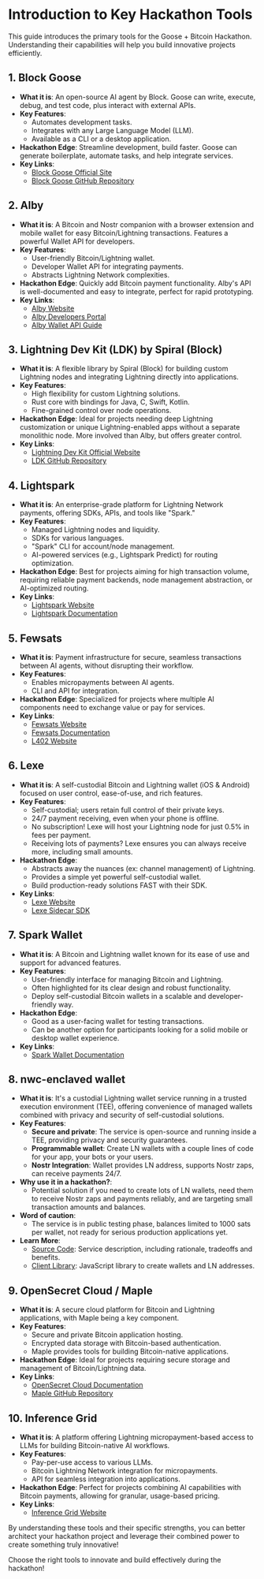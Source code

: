 # Introduction to Key Hackathon Tools

This guide introduces the primary tools for the Goose + Bitcoin Hackathon. Understanding their capabilities will help you build innovative projects efficiently.

## 1. Block Goose

*   **What it is**: An open-source AI agent by Block. Goose can write, execute, debug, and test code, plus interact with external APIs.
*   **Key Features**:
    *   Automates development tasks.
    *   Integrates with any Large Language Model (LLM).
    *   Available as a CLI or a desktop application.
*   **Hackathon Edge**: Streamline development, build faster. Goose can generate boilerplate, automate tasks, and help integrate services.
*   **Key Links**:
    *   [Block Goose Official Site](https://block.github.io/goose/)
    *   [Block Goose GitHub Repository](https://github.com/block/goose)

## 2. Alby

*   **What it is**: A Bitcoin and Nostr companion with a browser extension and mobile wallet for easy Bitcoin/Lightning transactions. Features a powerful Wallet API for developers.
*   **Key Features**:
    *   User-friendly Bitcoin/Lightning wallet.
    *   Developer Wallet API for integrating payments.
    *   Abstracts Lightning Network complexities.
*   **Hackathon Edge**: Quickly add Bitcoin payment functionality. Alby's API is well-documented and easy to integrate, perfect for rapid prototyping.
*   **Key Links**:
    *   [Alby Website](https://getalby.com/)
    *   [Alby Developers Portal](https://getalby.com/developers)
    *   [Alby Wallet API Guide](https://guides.getalby.com/developer-guide/alby-wallet-api)

## 3. Lightning Dev Kit (LDK) by Spiral (Block)

*   **What it is**: A flexible library by Spiral (Block) for building custom Lightning nodes and integrating Lightning directly into applications.
*   **Key Features**:
    *   High flexibility for custom Lightning solutions.
    *   Rust core with bindings for Java, C, Swift, Kotlin.
    *   Fine-grained control over node operations.
*   **Hackathon Edge**: Ideal for projects needing deep Lightning customization or unique Lightning-enabled apps without a separate monolithic node. More involved than Alby, but offers greater control.
*   **Key Links**:
    *   [Lightning Dev Kit Official Website](https://lightningdevkit.org/)
    *   [LDK GitHub Repository](https://github.com/lightningdevkit/rust-lightning)

## 4. Lightspark

*   **What it is**: An enterprise-grade platform for Lightning Network payments, offering SDKs, APIs, and tools like "Spark."
*   **Key Features**:
    *   Managed Lightning nodes and liquidity.
    *   SDKs for various languages.
    *   "Spark" CLI for account/node management.
    *   AI-powered services (e.g., Lightspark Predict) for routing optimization.
*   **Hackathon Edge**: Best for projects aiming for high transaction volume, requiring reliable payment backends, node management abstraction, or AI-optimized routing.
*   **Key Links**:
    *   [Lightspark Website](https://www.lightspark.com/)
    *   [Lightspark Documentation](https://docs.lightspark.com/lightspark-sdk/getting-started)

## 5. Fewsats

*   **What it is**: Payment infrastructure for secure, seamless transactions between AI agents, without disrupting their workflow.
*   **Key Features**:
    *   Enables micropayments between AI agents.
    *   CLI and API for integration.
*   **Hackathon Edge**: Specialized for projects where multiple AI components need to exchange value or pay for services.
*   **Key Links**:
    *   [Fewsats Website](https://www.fewsats.com/)
    *   [Fewsats Documentation](https://fewsats.github.io/fewsats-python)
    *   [L402 Website](https://L402.org)

## 6. Lexe

*   **What it is**: A self-custodial Bitcoin and Lightning wallet (iOS & Android) focused on user control, ease-of-use, and rich features.
*   **Key Features**:
    *   Self-custodial; users retain full control of their private keys.
    *   24/7 payment receiving, even when your phone is offline.
    *   No subscription! Lexe will host your Lightning node for just 0.5% in fees per payment.
    *   Receiving lots of payments? Lexe ensures you can always receive more, including small amounts.
*   **Hackathon Edge**:
    *   Abstracts away the nuances (ex: channel management) of Lightning.
    *   Provides a simple yet powerful self-custodial wallet.
    *   Build production-ready solutions FAST with their SDK.
*   **Key Links**:
    *   [Lexe Website](https://lexe.app/)
    *   [Lexe Sidecar SDK](https://github.com/lexe-app/lexe-sidecar-sdk/)

## 7. Spark Wallet

*   **What it is**: A Bitcoin and Lightning wallet known for its ease of use and support for advanced features.
*   **Key Features**:
    *   User-friendly interface for managing Bitcoin and Lightning.
    *   Often highlighted for its clear design and robust functionality.
    *   Deploy self-custodial Bitcoin wallets in a scalable and developer-friendly way.
*   **Hackathon Edge**:
    *   Good as a user-facing wallet for testing transactions.
    *   Can be another option for participants looking for a solid mobile or desktop wallet experience.
*   **Key Links**:
    *   [Spark Wallet Documentation](https://docs.spark.money/wallet/introduction)

## 8. nwc-enclaved wallet

*   **What it is**: It's a custodial Lightning wallet service running in a trusted execution environment (TEE), offering convenience of managed wallets combined with privacy and security of self-custodial solutions.
*   **Key Features**:
    *   **Secure and private**: The service is open-source and running inside a TEE, providing privacy and security guarantees.
    *   **Programmable wallet**: Create LN wallets with a couple lines of code for your app, your bots or your users.
    *   **Nostr Integration**: Wallet provides LN address, supports Nostr zaps, can receive payments 24/7.
*   **Why use it in a hackathon?**:
    *   Potential solution if you need to create lots of LN wallets, need them to receive Nostr zaps and payments reliably, and are targeting small transaction amounts and balances. 
*   **Word of caution**:
    *   The service is in public testing phase, balances limited to 1000 sats per wallet, not ready for serious production applications yet. 
*   **Learn More**:
    *   [Source Code](https://github.com/nostrband/nwc-enclaved): Service description, including rationale, tradeoffs and benefits.
    *   [Client Library](https://github.com/nostrband/nwc-enclaved-utils): JavaScript library to create wallets and LN addresses.

## 9. OpenSecret Cloud / Maple

*   **What it is**: A secure cloud platform for Bitcoin and Lightning applications, with Maple being a key component.
*   **Key Features**:
    *   Secure and private Bitcoin application hosting.
    *   Encrypted data storage with Bitcoin-based authentication.
    *   Maple provides tools for building Bitcoin-native applications.
*   **Hackathon Edge**: Ideal for projects requiring secure storage and management of Bitcoin/Lightning data.
*   **Key Links**:
    *   [OpenSecret Cloud Documentation](https://docs.opensecret.cloud/)
    *   [Maple GitHub Repository](https://github.com/OpenSecretCloud/Maple)

## 10. Inference Grid

*   **What it is**: A platform offering Lightning micropayment-based access to LLMs for building Bitcoin-native AI workflows.
*   **Key Features**:
    *   Pay-per-use access to various LLMs.
    *   Bitcoin Lightning Network integration for micropayments.
    *   API for seamless integration into applications.
*   **Hackathon Edge**: Perfect for projects combining AI capabilities with Bitcoin payments, allowing for granular, usage-based pricing.
*   **Key Links**:
    *   [Inference Grid Website](https://www.inferencegrid.ai/)

By understanding these tools and their specific strengths, you can better architect your hackathon project and leverage their combined power to create something truly innovative!

Choose the right tools to innovate and build effectively during the hackathon!